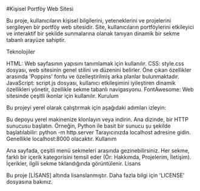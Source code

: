 #Kişisel Portföy Web Sitesi

Bu proje, kullanıcıların kişisel bilgilerini, yeteneklerini ve projelerini sergileyen bir portföy web sitesidir. Site, kullanıcıların portföylerini etkileyici ve interaktif bir şekilde sunmalarına olanak tanıyan dinamik bir sekme tabanlı arayüze sahiptir.

Teknolojiler

HTML: Web sayfasının yapısını tanımlamak için kullanılır.
CSS: style.css dosyası, web sitesinin genel stilini ve düzenini belirler. Öne çıkan özellikler arasında 'Poppins' fontu ve özelleştirilmiş arka planlar bulunmaktadır.
JavaScript: script.js dosyası, kullanıcı etkileşimini iyileştiren dinamik özellikleri yönetir, özellikle sekme tabanlı navigasyonu.
FontAwesome: Web sitesinde çeşitli ikonlar için kullanılır.
Kurulum

Bu projeyi yerel olarak çalıştırmak için aşağıdaki adımları izleyin:

Bu depoyu yerel makinenize klonlayın veya indirin.
Ana dizinde, bir HTTP sunucusu başlatın. Örneğin, Python ile basit bir sunucu şu şekilde başlatılabilir: python -m http.server
Tarayıcınızda localhost adresine gidin. Genellikle localhost:8000 olacaktır.
Kullanım

Ana sayfada, çeşitli menü sekmeleri arasında gezinebilirsiniz. Her sekme, farklı bir içerik kategorisini temsil eder (Ör: Hakkımda, Projelerim, İletişim).
İçerikler, ilgili sekme tıklandığında görüntülenir.
Lisans

Bu proje [LİSANS] altında lisanslanmıştır. Daha fazla bilgi için 'LICENSE' dosyasına bakınız.

